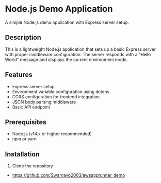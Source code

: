 # Node.js Demo Application

A simple Node.js demo application with Express server setup.

## Description

This is a lightweight Node.js application that sets up a basic Express server with proper middleware configuration. The server responds with a "Hello World" message and displays the current environment mode.

## Features

- Express server setup
- Environment variable configuration using dotenv
- CORS configuration for frontend integration
- JSON body parsing middleware
- Basic API endpoint

## Prerequisites

- Node.js (v14.x or higher recommended)
- npm or yarn

## Installation

1. Clone the repository

- https://github.com/Swarnavo2003/awsapprunner_demo
